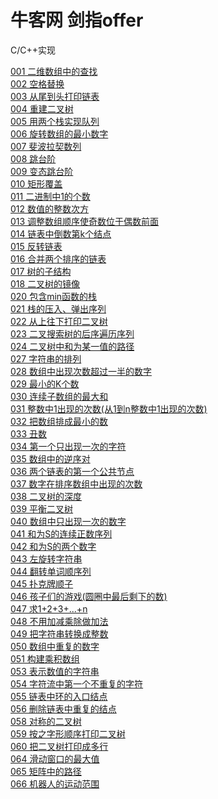# 牛客网 剑指offer
C/C++实现

[001 二维数组中的查找](https://github.com/Gavinee/algorithm/blob/%E5%89%91%E6%8C%87offer/001%20%20%E4%BA%8C%E7%BB%B4%E6%95%B0%E7%BB%84%E4%B8%AD%E7%9A%84%E6%9F%A5%E6%89%BE.cpp)<br>
[002 空格替换](https://github.com/Gavinee/algorithm/blob/%E5%89%91%E6%8C%87offer/002%20%E6%9B%BF%E6%8D%A2%E7%A9%BA%E6%A0%BC.cpp)<br>
[003 从尾到头打印链表](https://github.com/Gavinee/algorithm/blob/%E5%89%91%E6%8C%87offer/003%20%20%E4%BB%8E%E5%B0%BE%E5%88%B0%E5%A4%B4%E6%89%93%E5%8D%B0%E9%93%BE%E8%A1%A8.cpp)<br>
[004 重建二叉树](https://github.com/Gavinee/algorithm/blob/%E5%89%91%E6%8C%87offer/004%20%20%E9%87%8D%E5%BB%BA%E4%BA%8C%E5%8F%89%E6%A0%91.cpp)<br>
[005 用两个栈实现队列](https://github.com/Gavinee/algorithm/blob/%E5%89%91%E6%8C%87offer/005%20%20%E7%94%A8%E4%B8%A4%E4%B8%AA%E6%A0%88%E5%AE%9E%E7%8E%B0%E9%98%9F%E5%88%97.cpp)<br>
[006 旋转数组的最小数字](https://github.com/Gavinee/algorithm/blob/%E5%89%91%E6%8C%87offer/006%20%20%E6%97%8B%E8%BD%AC%E6%95%B0%E7%BB%84%E7%9A%84%E6%9C%80%E5%B0%8F%E6%95%B0%E5%AD%97.cpp)<br>
[007 斐波拉契数列](https://github.com/Gavinee/algorithm/blob/%E5%89%91%E6%8C%87offer/007%20%20%E6%96%90%E6%B3%A2%E9%82%A3%E5%A5%91%E6%95%B0%E5%88%97.cpp)<br>
[008 跳台阶](https://github.com/Gavinee/algorithm/blob/%E5%89%91%E6%8C%87offer/008%20%20%E8%B7%B3%E5%8F%B0%E9%98%B6.cpp)<br>
[009 变态跳台阶](https://github.com/Gavinee/algorithm/blob/%E5%89%91%E6%8C%87offer/009%20%20%E5%8F%98%E6%80%81%E8%B7%B3%E5%8F%B0%E9%98%B6.cpp)<br>
[010 矩形覆盖](https://github.com/Gavinee/algorithm/blob/%E5%89%91%E6%8C%87offer/010%20%20%E7%9F%A9%E5%BD%A2%E8%A6%86%E7%9B%96.cpp)<br>
[011 二进制中1的个数](https://github.com/Gavinee/algorithm/blob/%E5%89%91%E6%8C%87offer/011%20%20%E4%BA%8C%E8%BF%9B%E5%88%B6%E4%B8%AD1%E7%9A%84%E4%B8%AA%E6%95%B0.cpp)<br>
[012 数值的整数次方](https://github.com/Gavinee/algorithm/blob/%E5%89%91%E6%8C%87offer/012%20%20%E6%95%B0%E5%80%BC%E7%9A%84%E6%95%B4%E6%95%B0%E6%AC%A1%E6%96%B9.cpp)<br>
[013 调整数组顺序使奇数位于偶数前面](https://github.com/Gavinee/algorithm/blob/%E5%89%91%E6%8C%87offer/013%20%20%E8%B0%83%E6%95%B4%E6%95%B0%E7%BB%84%E9%A1%BA%E5%BA%8F%E4%BD%BF%E5%A5%87%E6%95%B0%E4%BD%8D%E4%BA%8E%E5%81%B6%E6%95%B0%E5%89%8D%E9%9D%A2%2Ccpp)<br>
[014 链表中倒数第k个结点](https://github.com/Gavinee/algorithm/blob/%E5%89%91%E6%8C%87offer/014%20%20%E9%93%BE%E8%A1%A8%E4%B8%AD%E5%80%92%E6%95%B0%E7%AC%ACk%E4%B8%AA%E7%BB%93%E7%82%B9.cpp)<br>
[015 反转链表](https://github.com/Gavinee/algorithm/blob/%E5%89%91%E6%8C%87offer/015%20%20%E5%8F%8D%E8%BD%AC%E9%93%BE%E8%A1%A8.cpp)<br>
[016 合并两个排序的链表](https://github.com/Gavinee/algorithm/blob/%E5%89%91%E6%8C%87offer/016%20%20%E5%90%88%E5%B9%B6%E4%B8%A4%E4%B8%AA%E6%8E%92%E5%BA%8F%E7%9A%84%E9%93%BE%E8%A1%A8.cpp)<br>
[017 树的子结构](https://github.com/Gavinee/algorithm/blob/%E5%89%91%E6%8C%87offer/017%20%20%E6%A0%91%E7%9A%84%E5%AD%90%E7%BB%93%E6%9E%84.cpp)<br>
[018 二叉树的镜像](https://github.com/Gavinee/algorithm/blob/%E5%89%91%E6%8C%87offer/018%20%20%E4%BA%8C%E5%8F%89%E6%A0%91%E7%9A%84%E9%95%9C%E5%83%8F.cpp)<br>
[020 包含min函数的栈](https://github.com/Gavinee/algorithm/blob/%E5%89%91%E6%8C%87offer/020%20%20%E5%8C%85%E5%90%ABmin%E5%87%BD%E6%95%B0%E7%9A%84%E6%A0%88%20.cpp)<br>
[021 栈的压入、弹出序列](https://github.com/Gavinee/algorithm/blob/%E5%89%91%E6%8C%87offer/021%20%20%E6%A0%88%E7%9A%84%E5%8E%8B%E5%85%A5%E3%80%81%E5%BC%B9%E5%87%BA%E5%BA%8F%E5%88%97.cpp)<br>
[022 从上往下打印二叉树](https://github.com/Gavinee/algorithm/blob/%E5%89%91%E6%8C%87offer/022%20%20%E4%BB%8E%E4%B8%8A%E5%BE%80%E4%B8%8B%E6%89%93%E5%8D%B0%E4%BA%8C%E5%8F%89%E6%A0%91.cpp)<br>
[023 二叉搜索树的后序遍历序列](https://github.com/Gavinee/algorithm/blob/%E5%89%91%E6%8C%87offer/023%20%20%E4%BA%8C%E5%8F%89%E6%90%9C%E7%B4%A2%E6%A0%91%E7%9A%84%E5%90%8E%E5%BA%8F%E9%81%8D%E5%8E%86%E5%BA%8F%E5%88%97.cpp)<br>
[024 二叉树中和为某一值的路径](https://github.com/Gavinee/algorithm/blob/%E5%89%91%E6%8C%87offer/024%20%20%E4%BA%8C%E5%8F%89%E6%A0%91%E4%B8%AD%E5%92%8C%E4%B8%BA%E6%9F%90%E4%B8%80%E5%80%BC%E7%9A%84%E8%B7%AF%E5%BE%84.cpp)<br>
[027 字符串的排列](https://github.com/Gavinee/algorithm/blob/%E5%89%91%E6%8C%87offer/027%20%20%E5%AD%97%E7%AC%A6%E4%B8%B2%E7%9A%84%E6%8E%92%E5%88%97.cpp)<br>
[028 数组中出现次数超过一半的数字](https://github.com/Gavinee/algorithm/blob/%E5%89%91%E6%8C%87offer/028%20%20%E6%95%B0%E7%BB%84%E4%B8%AD%E5%87%BA%E7%8E%B0%E6%AC%A1%E6%95%B0%E8%B6%85%E8%BF%87%E4%B8%80%E5%8D%8A%E7%9A%84%E6%95%B0%E5%AD%97.cpp)<br>
[029 最小的K个数](https://github.com/Gavinee/algorithm/blob/%E5%89%91%E6%8C%87offer/029%20%20%E6%9C%80%E5%B0%8F%E7%9A%84K%E4%B8%AA%E6%95%B0.cpp)<br>
[030 连续子数组的最大和](https://github.com/Gavinee/algorithm/blob/%E5%89%91%E6%8C%87offer/030%20%20%E8%BF%9E%E7%BB%AD%E5%AD%90%E6%95%B0%E7%BB%84%E7%9A%84%E6%9C%80%E5%A4%A7%E5%92%8C.cpp)<br>
[031 整数中1出现的次数(从1到n整数中1出现的次数)](https://github.com/Gavinee/algorithm/blob/%E5%89%91%E6%8C%87offer/031%20%20%E6%95%B4%E6%95%B0%E4%B8%AD1%E5%87%BA%E7%8E%B0%E7%9A%84%E6%AC%A1%E6%95%B0(%E4%BB%8E1%E5%88%B0n%E6%95%B4%E6%95%B0%E4%B8%AD1%E5%87%BA%E7%8E%B0%E7%9A%84%E6%AC%A1%E6%95%B0).cpp)<br>
[032 把数组排成最小的数](https://github.com/Gavinee/algorithm/blob/%E5%89%91%E6%8C%87offer/032%20%20%E6%8A%8A%E6%95%B0%E7%BB%84%E6%8E%92%E6%88%90%E6%9C%80%E5%B0%8F%E7%9A%84%E6%95%B0.cpp)<br>
[033 丑数](https://github.com/Gavinee/algorithm/blob/%E5%89%91%E6%8C%87offer/033%20%20%E4%B8%91%E6%95%B0.cpp)<br>
[034 第一个只出现一次的字符](https://github.com/Gavinee/algorithm/blob/%E5%89%91%E6%8C%87offer/034%20%20%E7%AC%AC%E4%B8%80%E4%B8%AA%E5%8F%AA%E5%87%BA%E7%8E%B0%E4%B8%80%E6%AC%A1%E7%9A%84%E5%AD%97%E7%AC%A6.cpp)<br>
[035 数组中的逆序对](https://github.com/Gavinee/algorithm/blob/%E5%89%91%E6%8C%87offer/035%20%20%E6%95%B0%E7%BB%84%E4%B8%AD%E7%9A%84%E9%80%86%E5%BA%8F%E5%AF%B9.cpp)<br>
[036 两个链表的第一个公共节点](https://github.com/Gavinee/algorithm/blob/%E5%89%91%E6%8C%87offer/036%20%20%E4%B8%A4%E4%B8%AA%E9%93%BE%E8%A1%A8%E7%9A%84%E7%AC%AC%E4%B8%80%E4%B8%AA%E5%85%AC%E5%85%B1%E8%8A%82%E7%82%B9.cpp)<br>
[037 数字在排序数组中出现的次数](https://github.com/Gavinee/algorithm/blob/%E5%89%91%E6%8C%87offer/037%20%20%E6%95%B0%E5%AD%97%E5%9C%A8%E6%8E%92%E5%BA%8F%E6%95%B0%E7%BB%84%E4%B8%AD%E5%87%BA%E7%8E%B0%E7%9A%84%E6%AC%A1%E6%95%B0.cpp)<br>
[038 二叉树的深度](https://github.com/Gavinee/algorithm/blob/%E5%89%91%E6%8C%87offer/038%20%20%E4%BA%8C%E5%8F%89%E6%A0%91%E7%9A%84%E6%B7%B1%E5%BA%A6.cpp)<br>
[039 平衡二叉树](https://github.com/Gavinee/algorithm/blob/%E5%89%91%E6%8C%87offer/039%20%20%E5%B9%B3%E8%A1%A1%E4%BA%8C%E5%8F%89%E6%A0%91.cpp)<br>
[040 数组中只出现一次的数字](https://github.com/Gavinee/algorithm/blob/%E5%89%91%E6%8C%87offer/040%20%20%E6%95%B0%E7%BB%84%E4%B8%AD%E5%8F%AA%E5%87%BA%E7%8E%B0%E4%B8%80%E6%AC%A1%E7%9A%84%E6%95%B0%E5%AD%97.cpp)<br>
[041 和为S的连续正数序列](https://github.com/Gavinee/algorithm/blob/%E5%89%91%E6%8C%87offer/041%20%20%E5%92%8C%E4%B8%BAS%E7%9A%84%E8%BF%9E%E7%BB%AD%E6%AD%A3%E6%95%B0%E5%BA%8F%E5%88%97.cpp)<br>
[042 和为S的两个数字](https://github.com/Gavinee/algorithm/blob/%E5%89%91%E6%8C%87offer/042%20%20%E5%92%8C%E4%B8%BAS%E7%9A%84%E4%B8%A4%E4%B8%AA%E6%95%B0%E5%AD%97.cpp)<br>
[043 左旋转字符串](https://github.com/Gavinee/algorithm/blob/%E5%89%91%E6%8C%87offer/043%20%20%E5%B7%A6%E6%97%8B%E8%BD%AC%E5%AD%97%E7%AC%A6%E4%B8%B2.cpp)<br>
[044 翻转单词顺序列](https://github.com/Gavinee/algorithm/blob/%E5%89%91%E6%8C%87offer/044%20%E7%BF%BB%E8%BD%AC%E5%8D%95%E8%AF%8D%E9%A1%BA%E5%BA%8F%E5%88%97.cpp)<br>
[045 扑克牌顺子](https://github.com/Gavinee/algorithm/blob/%E5%89%91%E6%8C%87offer/045%20%20%E6%89%91%E5%85%8B%E7%89%8C%E9%A1%BA%E5%AD%90.cpp)<br>
[046 孩子们的游戏(圆圈中最后剩下的数)](https://github.com/Gavinee/algorithm/blob/%E5%89%91%E6%8C%87offer/046%20%20%E5%AD%A9%E5%AD%90%E4%BB%AC%E7%9A%84%E6%B8%B8%E6%88%8F(%E5%9C%86%E5%9C%88%E4%B8%AD%E6%9C%80%E5%90%8E%E5%89%A9%E4%B8%8B%E7%9A%84%E6%95%B0).cpp)<br>
[047 求1+2+3+...+n](https://github.com/Gavinee/algorithm/blob/%E5%89%91%E6%8C%87offer/047%20%20%E6%B1%821%2B2%2B3%2B...%2Bn.cpp)<br>
[048 不用加减乘除做加法](https://github.com/Gavinee/algorithm/blob/%E5%89%91%E6%8C%87offer/048%20%20%E4%B8%8D%E7%94%A8%E5%8A%A0%E5%87%8F%E4%B9%98%E9%99%A4%E5%81%9A%E5%8A%A0%E6%B3%95.cpp)<br>
[049 把字符串转换成整数](https://github.com/Gavinee/algorithm/blob/%E5%89%91%E6%8C%87offer/049%20%20%E6%8A%8A%E5%AD%97%E7%AC%A6%E4%B8%B2%E8%BD%AC%E6%8D%A2%E6%88%90%E6%95%B4%E6%95%B0.cpp)<br>
[050 数组中重复的数字](https://github.com/Gavinee/algorithm/blob/%E5%89%91%E6%8C%87offer/050%20%20%E6%95%B0%E7%BB%84%E4%B8%AD%E9%87%8D%E5%A4%8D%E7%9A%84%E6%95%B0%E5%AD%97.cpp)<br>
[051 构建乘积数组](https://github.com/Gavinee/algorithm/blob/%E5%89%91%E6%8C%87offer/051%20%20%E6%9E%84%E5%BB%BA%E4%B9%98%E7%A7%AF%E6%95%B0%E7%BB%84.cpp)<br>
[053 表示数值的字符串](https://github.com/Gavinee/algorithm/blob/%E5%89%91%E6%8C%87offer/053%20%20%E8%A1%A8%E7%A4%BA%E6%95%B0%E5%80%BC%E7%9A%84%E5%AD%97%E7%AC%A6%E4%B8%B2.cpp)<br>
[054 字符流中第一个不重复的字符](https://github.com/Gavinee/algorithm/blob/%E5%89%91%E6%8C%87offer/054%20%20%E5%AD%97%E7%AC%A6%E6%B5%81%E4%B8%AD%E7%AC%AC%E4%B8%80%E4%B8%AA%E4%B8%8D%E9%87%8D%E5%A4%8D%E7%9A%84%E5%AD%97%E7%AC%A6.cpp)<br>
[055 链表中环的入口结点](https://github.com/Gavinee/algorithm/blob/%E5%89%91%E6%8C%87offer/055%20%20%E9%93%BE%E8%A1%A8%E4%B8%AD%E7%8E%AF%E7%9A%84%E5%85%A5%E5%8F%A3%E7%BB%93%E7%82%B9.cpp)<br>
[056 删除链表中重复的结点](https://github.com/Gavinee/algorithm/blob/%E5%89%91%E6%8C%87offer/056%20%20%E5%88%A0%E9%99%A4%E9%93%BE%E8%A1%A8%E4%B8%AD%E9%87%8D%E5%A4%8D%E7%9A%84%E7%BB%93%E7%82%B9.cpp)<br>
[058 对称的二叉树](https://github.com/Gavinee/algorithm/blob/%E5%89%91%E6%8C%87offer/058%20%20%E5%AF%B9%E7%A7%B0%E7%9A%84%E4%BA%8C%E5%8F%89%E6%A0%91.cpp)<br>
[059 按之字形顺序打印二叉树](https://github.com/Gavinee/algorithm/blob/%E5%89%91%E6%8C%87offer/059%20%20%E6%8C%89%E4%B9%8B%E5%AD%97%E5%BD%A2%E9%A1%BA%E5%BA%8F%E6%89%93%E5%8D%B0%E4%BA%8C%E5%8F%89%E6%A0%91.cpp)<br>
[060 把二叉树打印成多行](https://github.com/Gavinee/algorithm/blob/%E5%89%91%E6%8C%87offer/060%20%20%E6%8A%8A%E4%BA%8C%E5%8F%89%E6%A0%91%E6%89%93%E5%8D%B0%E6%88%90%E5%A4%9A%E8%A1%8C.cpp)<br>
[064 滑动窗口的最大值](https://github.com/Gavinee/algorithm/blob/%E5%89%91%E6%8C%87offer/064%20%20%E6%BB%91%E5%8A%A8%E7%AA%97%E5%8F%A3%E7%9A%84%E6%9C%80%E5%A4%A7%E5%80%BC.cpp)<br>
[065 矩阵中的路径](https://github.com/Gavinee/algorithm/blob/%E5%89%91%E6%8C%87offer/065%20%20%E7%9F%A9%E9%98%B5%E4%B8%AD%E7%9A%84%E8%B7%AF%E5%BE%84.cpp)<br>
[066 机器人的运动范围](https://github.com/Gavinee/algorithm/blob/%E5%89%91%E6%8C%87offer/066%20%20%E6%9C%BA%E5%99%A8%E4%BA%BA%E7%9A%84%E8%BF%90%E5%8A%A8%E8%8C%83%E5%9B%B4.cpp)<br>
